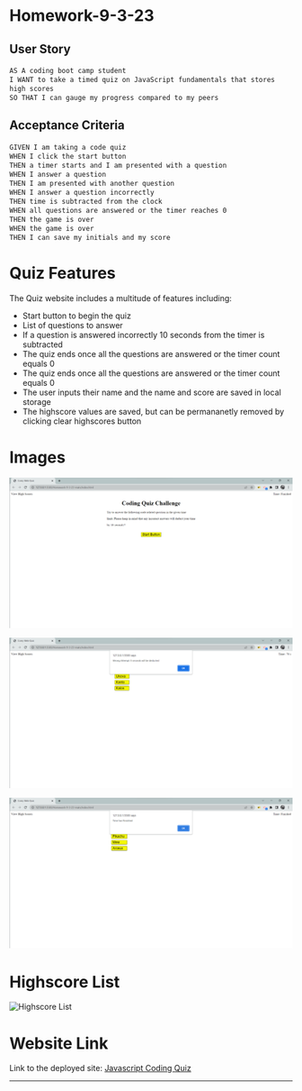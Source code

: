 # Homework-9-3-23

## User Story

```
AS A coding boot camp student
I WANT to take a timed quiz on JavaScript fundamentals that stores high scores
SO THAT I can gauge my progress compared to my peers
```

## Acceptance Criteria

```
GIVEN I am taking a code quiz
WHEN I click the start button
THEN a timer starts and I am presented with a question
WHEN I answer a question
THEN I am presented with another question
WHEN I answer a question incorrectly
THEN time is subtracted from the clock
WHEN all questions are answered or the timer reaches 0
THEN the game is over
WHEN the game is over
THEN I can save my initials and my score
```

# Quiz Features
The Quiz website includes a multitude of features including:
 * Start button to begin the quiz <br />
 * List of questions to answer <br />
 * If a question is answered incorrectly 10 seconds from the timer is subtracted <br />
 * The quiz ends once all the questions are answered or the timer count equals 0 <br />
 * The quiz ends once all the questions are answered or the timer count equals 0 <br />
 * The user inputs their name and the name and score are saved in local storage <br />
 * The highscore values are saved, but can be permananetly removed by clicking clear highscores button <br />

 
# Images

![Start](/assets/images/Start.png)

![Failed](/assets/images/Failed.png)

![Timeup](/assets/images/Timeup.png)

 # Highscore List
 ![Highscore List]() 

# Website Link

 Link to the deployed site:
 [Javascript Coding Quiz](https://jvn101.github.io/04-Web-APIs-Code-Quiz/)

***

